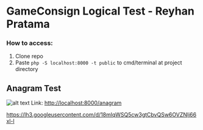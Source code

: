 # GameConsign Logical Test - Reyhan Pratama

### How to access:
1. Clone repo
2. Paste `php -S localhost:8000 -t public` to cmd/terminal at project directory


## Anagram Test
![alt text](https://lh3.googleusercontent.com/d/18mlqWSQ5cw3gtCbvQSw6OVZNlj66xl-l)
Link: <http://localhost:8000/anagram>

https://lh3.googleusercontent.com/d/18mlqWSQ5cw3gtCbvQSw6OVZNlj66xl-l